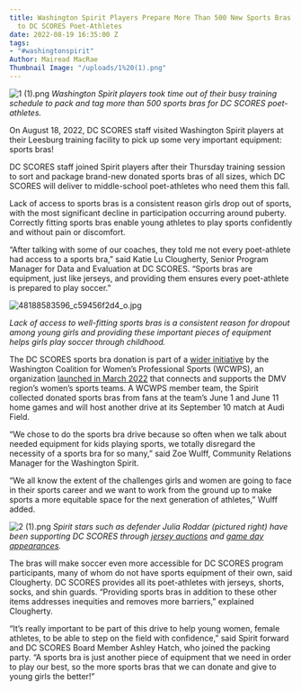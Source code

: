 ```yaml
---
title: Washington Spirit Players Prepare More Than 500 New Sports Bras for Delivery
  to DC SCORES Poet-Athletes
date: 2022-08-19 16:35:00 Z
tags:
- "#washingtonspirit"
Author: Mairead MacRae
Thumbnail Image: "/uploads/1%20(1).png"
---
```


![1 (1).png](/uploads/1%20(1).png)
*Washington Spirit players took time out of their busy training schedule to pack and tag more than 500 sports bras for DC SCORES poet-athletes.*

On August 18, 2022, DC SCORES staff visited Washington Spirit players at their Leesburg training facility to pick up some very important equipment: sports bras!








DC SCORES staff joined Spirit players after their Thursday training session to sort and package brand-new donated sports bras of all sizes, which DC SCORES will deliver to middle-school poet-athletes who need them this fall.

Lack of access to sports bras is a consistent reason girls drop out of sports, with the most significant decline in participation occurring around puberty. Correctly fitting sports bras enable young athletes to play sports confidently and without pain or discomfort.

“After talking with some of our coaches, they told me not every poet-athlete had access to a sports bra,” said Katie Lu Clougherty, Senior Program Manager for Data and Evaluation at DC SCORES. “Sports bras are equipment, just like jerseys, and providing them ensures every poet-athlete is prepared to play soccer.”

![48188583596_c59456f2d4_o.jpg](/uploads/48188583596_c59456f2d4_o.jpg)

*Lack of access to well-fitting sports bras is a consistent reason for dropout among young girls and providing these important pieces of equipment helps girls play soccer through childhood.*

The DC SCORES sports bra donation is part of a [wider initiative](https://washingtonspirit.com/2022/06/01/washington-spirit-collecting-sports-bra-donations-at-next-two-home-games/) by the Washington Coalition for Women’s Professional Sports (WCWPS), an organization [launched in March 2022](https://washingtonspirit.com/2022/03/25/dc-professional-sports-teams-announce-creation-of-washington-coalition-of-womens-professional-sports/) that connects and supports the DMV region’s women’s sports teams. A WCWPS member team, the Spirit collected donated sports bras from fans at the team’s June 1 and June 11 home games and will host another drive at its September 10 match at Audi Field.

“We chose to do the sports bra drive because so often when we talk about needed equipment for kids playing sports, we totally disregard the necessity of a sports bra for so many,” said Zoe Wulff, Community Relations Manager for the Washington Spirit.

“We all know the extent of the challenges girls and women are going to face in their sports career and we want to work from the ground up to make sports a more equitable space for the next generation of athletes,” Wulff added.

![2 (1).png](/uploads/2%20(1).png)
*Spirit stars such as defender Julia Roddar (pictured right) have been supporting DC SCORES through [jersey auctions](https://www.dcscores.org/blog/2022/07/scores-spirit-jersey-auction) and [game day appearances](https://www.flickr.com/photos/dcscorespictures/albums/72157720067097403).*

The bras will make soccer even more accessible for DC SCORES program participants, many of whom do not have sports equipment of their own, said Clougherty. DC SCORES provides all its poet-athletes with jerseys, shorts, socks, and shin guards. “Providing sports bras in addition to these other items addresses inequities and removes more barriers,” explained Clougherty.

“It’s really important to be part of this drive to help young women, female athletes, to be able to step on the field with confidence,” said Spirit forward and DC SCORES Board Member Ashley Hatch, who joined the packing party. “A sports bra is just another piece of equipment that we need in order to play our best, so the more sports bras that we can donate and give to young girls the better!”